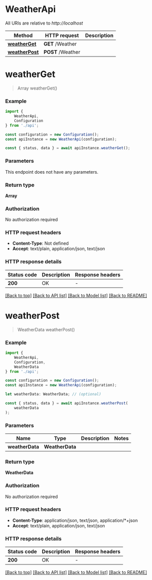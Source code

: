# WeatherApi

All URIs are relative to *http://localhost*

|Method | HTTP request | Description|
|------------- | ------------- | -------------|
|[**weatherGet**](#weatherget) | **GET** /Weather | |
|[**weatherPost**](#weatherpost) | **POST** /Weather | |

# **weatherGet**
> Array<WeatherData> weatherGet()


### Example

```typescript
import {
    WeatherApi,
    Configuration
} from './api';

const configuration = new Configuration();
const apiInstance = new WeatherApi(configuration);

const { status, data } = await apiInstance.weatherGet();
```

### Parameters
This endpoint does not have any parameters.


### Return type

**Array<WeatherData>**

### Authorization

No authorization required

### HTTP request headers

 - **Content-Type**: Not defined
 - **Accept**: text/plain, application/json, text/json


### HTTP response details
| Status code | Description | Response headers |
|-------------|-------------|------------------|
|**200** | OK |  -  |

[[Back to top]](#) [[Back to API list]](../README.md#documentation-for-api-endpoints) [[Back to Model list]](../README.md#documentation-for-models) [[Back to README]](../README.md)

# **weatherPost**
> WeatherData weatherPost()


### Example

```typescript
import {
    WeatherApi,
    Configuration,
    WeatherData
} from './api';

const configuration = new Configuration();
const apiInstance = new WeatherApi(configuration);

let weatherData: WeatherData; // (optional)

const { status, data } = await apiInstance.weatherPost(
    weatherData
);
```

### Parameters

|Name | Type | Description  | Notes|
|------------- | ------------- | ------------- | -------------|
| **weatherData** | **WeatherData**|  | |


### Return type

**WeatherData**

### Authorization

No authorization required

### HTTP request headers

 - **Content-Type**: application/json, text/json, application/*+json
 - **Accept**: text/plain, application/json, text/json


### HTTP response details
| Status code | Description | Response headers |
|-------------|-------------|------------------|
|**200** | OK |  -  |

[[Back to top]](#) [[Back to API list]](../README.md#documentation-for-api-endpoints) [[Back to Model list]](../README.md#documentation-for-models) [[Back to README]](../README.md)

